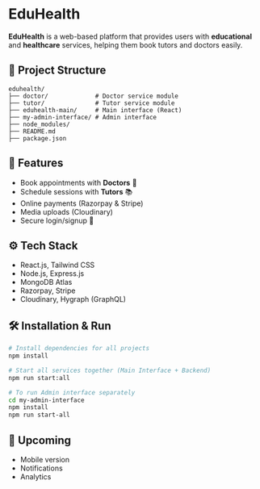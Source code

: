 
# EduHealth

**EduHealth** is a web-based platform that provides users with **educational** and **healthcare** services, helping them book tutors and doctors easily.

## 📁 Project Structure
```
eduhealth/
├── doctor/             # Doctor service module
├── tutor/              # Tutor service module
├── eduhealth-main/     # Main interface (React)
├── my-admin-interface/ # Admin interface
├── node_modules/
├── README.md
├── package.json
```

## 🚀 Features
- Book appointments with **Doctors** 🏥
- Schedule sessions with **Tutors** 📚
- Online payments (Razorpay & Stripe)
- Media uploads (Cloudinary)
- Secure login/signup 🔐

## ⚙️ Tech Stack
- React.js, Tailwind CSS
- Node.js, Express.js
- MongoDB Atlas
- Razorpay, Stripe
- Cloudinary, Hygraph (GraphQL)

## 🛠️ Installation & Run
```bash
# Install dependencies for all projects
npm install

# Start all services together (Main Interface + Backend)
npm run start:all

# To run Admin interface separately
cd my-admin-interface
npm install
npm run start-all
```

## 📌 Upcoming
- Mobile version
- Notifications
- Analytics
